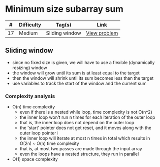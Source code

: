 # Minimum size subarray sum

| #   | Difficulty | Tag(s)         | Link                                                                     |
| --- | ---------- | -------------- | ------------------------------------------------------------------------ |
| 17  | Medium     | Sliding window | [View problem](https://leetcode.com/problems/minimum-size-subarray-sum/) |

## Sliding window

- since no fixed size is given, we will have to use a flexible (dynamically resizing) window
- the window will grow until its sum is at least equal to the target
- then the window will shrink until its sum becomes less than the target
- use variables to track the start of the window and the current sum

### Complexity analysis

- O(n) time complexity
  - even if there is a nested while loop, time complexity is not O(n^2)
  - the inner loop won't run n times for each iteration of the outer loop
  - that is, the inner loop does not depend on the outer loop
  - the 'start' pointer does not get reset, and it moves along with the outer loop pointer i
  - the inner loop will iterate at most n times in total which results in O(2n) ~ O(n) time complexity
  - that is, at most two passes are made through the input array
  - even the loops have a nested structure, they run in parallel
- O(1) space complexity
